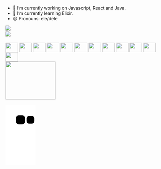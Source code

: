 
- 🔭 I’m currently working on Javascript, React and Java.
- 🌱 I’m currently learning Elixir.
- 😄 Pronouns: ele/dele
 <div style="display: block">
	<div>
	    <img height="180em" src="https://github-readme-stats.vercel.app/api?username=otaviomiranda23&show_icons=true&theme=gruvbox"
    media="(prefers-color-scheme: dark)">
	</div>
	<div>
		<img src="https://github-readme-stats.vercel.app/api/top-langs/?username=otaviomiranda23&hide_progress=true&theme=gruvbox">
	</div>
 </div>
   
  <div style="display: inline_block"><br>
    	<img align="center" alt-"Otavio-Java" height="30" width="40" src="https://cdn.jsdelivr.net/gh/devicons/devicon/icons/java/java-original.svg" />
	 <img align="center" alt-"Otavio-flutter" height="30" width="40" src="https://cdn.jsdelivr.net/gh/devicons/devicon/icons/flutter/flutter-original.svg" />
    	<img align="center" alt-"Otavio-typescript" height="30" width="40" src="https://cdn.jsdelivr.net/gh/devicons/devicon/icons/typescript/typescript-plain.svg" />
    	<img align="center" alt-"Otavio-javascript" height="30" width="40" src="https://cdn.jsdelivr.net/gh/devicons/devicon/icons/javascript/javascript-plain.svg" />
	<img align="center" alt-"Otavio-react" height="30" width="40" src="https://cdn.jsdelivr.net/gh/devicons/devicon/icons/react/react-original.svg" />
	<img align="center" alt-"Otavio-python" height="30" width="40" src="https://cdn.jsdelivr.net/gh/devicons/devicon/icons/python/python-original.svg" />
	<img align="center" alt-"Otavio-html5" height="30" width="40" src="https://cdn.jsdelivr.net/gh/devicons/devicon/icons/html5/html5-original.svg" />
	<img align="center" alt-"Otavio-css3" height="30" width="40" src="https://cdn.jsdelivr.net/gh/devicons/devicon/icons/css3/css3-original.svg" />
	<img align="center" alt-"Otavio-csharp" height="30" width="40" src="https://cdn.jsdelivr.net/gh/devicons/devicon/icons/csharp/csharp-original.svg" />
	<img align="center" alt-"Otavio-blender" height="30" width="40" src="https://cdn.jsdelivr.net/gh/devicons/devicon/icons/blender/blender-original.svg" />
	<img align="center" alt-"Otavio-maya" height="30" width="40" src="https://cdn.jsdelivr.net/gh/devicons/devicon/icons/maya/maya-original.svg" />
	<img align="center" alt-"Otavio-photoshop" height="30" width="40" src="https://cdn.jsdelivr.net/gh/devicons/devicon/icons/photoshop/photoshop-plain.svg" />
</div>        


<div>
	<a href="https://www.linkedin.com/in/otavio-prodocimo-miranda" target="_blank">
		<img height="120" width="160" src="https://cdn.jsdelivr.net/gh/devicons/devicon/icons/linkedin/linkedin-original-wordmark.svg" target="_blank"></a>
          
</div>

![Snake animation](https://github.com/OtavioMiranda23/OtavioMiranda23/blob/output/github-contribution-grid-snake.svg)

